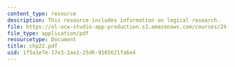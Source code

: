 ```yaml
---
content_type: resource
description: This resource includes information on logical research.
file: https://ol-ocw-studio-app-production.s3.amazonaws.com/courses/24-241-logic-i-fall-2005/1f5a1e7e17e32aa125d69165621fa6e4_chp22.pdf
file_type: application/pdf
resourcetype: Document
title: chp22.pdf
uid: 1f5a1e7e-17e3-2aa1-25d6-9165621fa6e4
---
```


